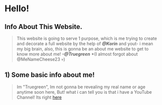 # Hello!
## Info About This Website.
> This website is going to serve 1 purpose, which is me trying to create and decorate a full website by the help of ***@Korin*** and yout- i mean my big brain, also, this is gonna be an about me website to get to know more about me! ***-@Truegreen*** *(I almost forgot about @MeNameCheese23 💀)
## 1) Some basic info about me!
> Im "Truegreen", Im not gonna be revealing my real name or age anytime soon here, But! what i can tell you is that i have a YouTube Channel! Its right [here](https://youtube.com/@truegreenn1000)
